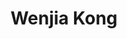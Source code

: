 ---
# Display name

title: Wenjia Kong
user_groups: ["Current Master Students"]



organizations:
- name: 2017- 

Interests:
- Machine Learning

---